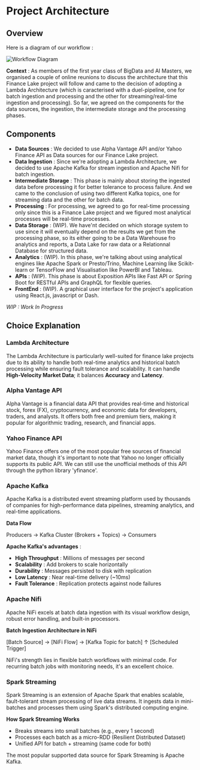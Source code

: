 # Project Architecture

## Overview
Here is a diagram of our workflow :

![Workflow Diagram](https://github.com/user-attachments/assets/32005cbb-2aa5-4104-9a88-99b23f319b99)

**Context** : 
As members of the first year class of BigData and AI Masters, we organised a couple of online reunions to discuss the architecture that this Finance Lake project will follow 
and came to the decision of adopting a Lambda Architecture (which is caracterised with a duel-pipeline, one for batch ingestion and processing and the other for streaming/real-time ingestion and processing).
So far, we agreed on the components for the data sources, the ingestion, the intermediate storage and the processing phases. 

## Components
- **Data Sources** : We decided to use Alpha Vantage API and/or Yahoo Finance API as Data sources for our Finance Lake project.
- **Data Ingestion** : Since we're adopting a Lambda Architecture, we decided to use Apache Kafka for stream ingestion and Apache Nifi for batch ingestion.
- **Intermediate Storage** : This phase is mainly about storing the ingested data before processing it for better tolerance to process failure. And we came to the conclusion of using two different Kafka topics, one for streaming data and the other for batch data.
- **Processing** : For processing, we agreed to go for real-time processing only since this is a Finance Lake project and we figured most analytical processes will be real-time processes.
- **Data Storage** : (WIP). We have'nt decided on which storage system to use since it will eventually depend on the results we get from the processing phase, so its either going to be a Data Warehouse fro analytics and reports, a Data Lake for raw data or a Relationnal Database for structured data.
- **Analytics** : (WIP). In this phase, we're talking about using analytical engines like Apache Spark or Presto/Trino, Machine Learning like Scikit-learn or TensorFlow and Visualisation like PowerBI and Tableau.
- **APIs** : (WIP). This phase is about Exposition APIs like Fast API or Spring Boot for RESTful APIs and GraphQL for flexible queries.
- **FrontEnd** : (WIP). A graphical user interface for the project's application using React.js, javascript or Dash.

*WIP : Work In Progress*
## Choice Explanation
### Lambda Architecture
The Lambda Architecture is particularly well-suited for finance lake projects due to its ability to handle both real-time analytics and historical batch processing 
while ensuring fault tolerance and scalability. It can handle **High-Velocity Market Data**; it balances **Accuracy** and **Latency**.

### Alpha Vantage API
Alpha Vantage is a financial data API that provides real-time and historical stock, forex (FX), cryptocurrency, and economic data for developers, traders, and analysts. 
It offers both free and premium tiers, making it popular for algorithmic trading, research, and financial apps.

### Yahoo Finance API
Yahoo Finance offers one of the most popular free sources of financial market data, though it's important to note that Yahoo no longer officially supports its public API.
We can still use the unofficial methods of this API through the python library 'yfinance'.

### Apache Kafka
Apache Kafka is a distributed event streaming platform used by thousands of companies for high-performance data pipelines, streaming analytics, and real-time applications.

**Data Flow**

Producers → Kafka Cluster (Brokers + Topics) → Consumers

**Apache Kafka's advantages** :

- **High Throughput** : Millions of messages per second
- **Scalability** : Add brokers to scale horizontally
- **Durability** : Messages persisted to disk with replication
- **Low Latency** : Near real-time delivery (~10ms)
- **Fault Tolerance** : Replication protects against node failures

### Apache Nifi
Apache NiFi excels at batch data ingestion with its visual workflow design, robust error handling, and built-in processors.

**Batch Ingestion Architecture in NiFi**

[Batch Source] → [NiFi Flow] → [Kafka Topic for batch]
      ↑
[Scheduled Trigger]

NiFi's strength lies in flexible batch workflows with minimal code. For recurring batch jobs with monitoring needs, it's an excellent choice.

### Spark Streaming
Spark Streaming is an extension of Apache Spark that enables scalable, fault-tolerant stream processing of live data streams. 
It ingests data in mini-batches and processes them using Spark's distributed computing engine.

**How Spark Streaming Works**
- Breaks streams into small batches (e.g., every 1 second)
- Processes each batch as a micro-RDD (Resilient Distributed Dataset)
- Unified API for batch + streaming (same code for both)

The most popular supported data source for Spark Streaming is Apache Kafka.
